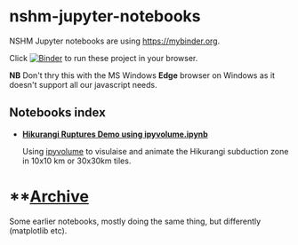 # nshm-jupyter-notebooks

NSHM Jupyter notebooks are using https://mybinder.org.

Click [![Binder](https://mybinder.org/badge_logo.svg)](https://mybinder.org/v2/gh/GNS-Science/nshm-jupyter-notebooks/master) to run these project in your browser.

**NB** Don't thry this with the MS Windows **Edge** browser on Windows as it doesn't support all our javascript needs.

## Notebooks index

 * **[Hikurangi Ruptures Demo using ipyvolume.ipynb](./Hikurangi%20Ruptures%20Demo%20using%20ipyvolume.ipynb)**
 
   Using [ipyvolume](https://ipyvolume.readthedocs.io/en/latest/) to visulaise and animate the Hikurangi subduction zone in 10x10 km or 30x30km tiles.

 # **[Archive](./archive)
 
   Some earlier notebooks, mostly doing the same thing, but differently (matplotlib etc).

